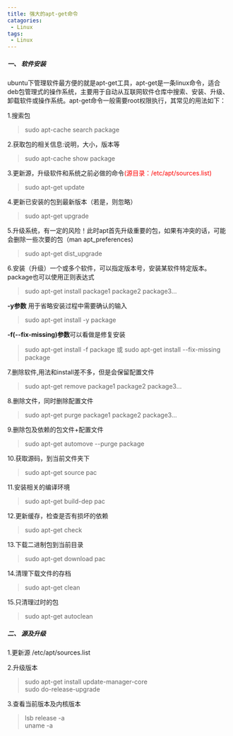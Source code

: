 ```yaml
---
title: 强大的apt-get命令
catagories:
 - Linux
tags:
 - Linux
---
```


##### **一、 软件安装**

 ubuntu下管理软件最方便的就是apt-get工具，apt-get是一条linux命令，适合deb包管理式的操作系统，主要用于自动从互联网软件仓库中搜索、安装、升级、卸载软件或操作系统。apt-get命令一般需要root权限执行，其常见的用法如下：


1.搜索包
> sudo apt-cache search package

2.获取包的相关信息:说明，大小，版本等
>sudo apt-cache show package

 3.更新源，升级软件和系统之前必做的命令<font color="red">(源目录：/etc/apt/sources.list)</font>
 > sudo apt-get update


 4.更新已安装的包到最新版本（若是，则忽略）
>sudo apt-get upgrade
 

5.升级系统，有一定的风险！此时apt首先升级重要的包，如果有冲突的话，可能会删除一些次要的包（man apt_preferences)
> sudo apt-get dist_upgrade

6.安装（升级）一个或多个软件，可以指定版本号，安装某软件特定版本。package也可以使用正则表达式
>sudo apt-get install package1  package2  package3...

**-y参数** 用于省略安装过程中需要确认的输入
>sudo apt-get install -y package

**-f(--fix-missing)参数**可以看做是修复安装
>sudo apt-get install -f package 或 sudo apt-get install --fix-missing package


7.删除软件,用法和install差不多，但是会保留配置文件
>sudo apt-get remove package1  package2  package3...

8.删除文件，同时删除配置文件
>sudo apt-get purge package1  package2  package3...  

9.删除包及依赖的包文件+配置文件
>sudo apt-get automove --purge package

10.获取源码，到当前文件夹下
> sudo apt-get source pac

11.安装相关的编译环境
>sudo apt-get build-dep pac

12.更新缓存，检查是否有损坏的依赖
>sudo apt-get check

13.下载二进制包到当前目录
>sudo apt-get download pac

14.清理下载文件的存档
>sudo apt-get clean

15.只清理过时的包
>sudo apt-get autoclean



##### **二、 源及升级**
1.更新源 /etc/apt/sources.list

2.升级版本
>sudo apt-get install update-manager-core</br>sudo do-release-upgrade

3.查看当前版本及内核版本
>lsb release -a</br> uname -a